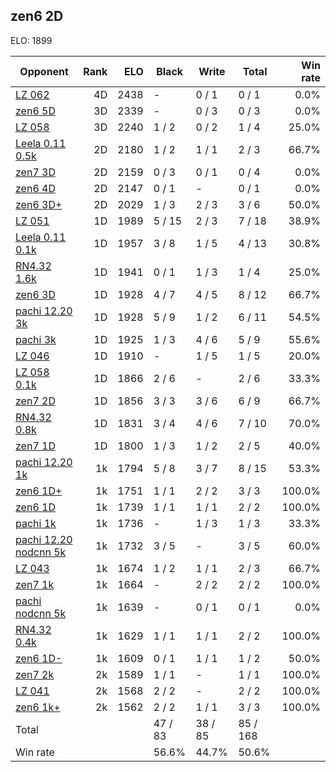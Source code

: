 ## zen6 2D ##

ELO: 1899

Opponent | Rank | ELO | Black | Write | Total | Win rate
---------|-----:|----:|-------|-------|-------|-------:
[LZ 062](LZ%20062.md) | 4D | 2438 | - | 0 / 1 | 0 / 1 | 0.0%
[zen6 5D](zen6%205D.md) | 3D | 2339 | - | 0 / 3 | 0 / 3 | 0.0%
[LZ 058](LZ%20058.md) | 3D | 2240 | 1 / 2 | 0 / 2 | 1 / 4 | 25.0%
[Leela 0.11 0.5k](Leela%200.11%200.5k.md) | 2D | 2180 | 1 / 2 | 1 / 1 | 2 / 3 | 66.7%
[zen7 3D](zen7%203D.md) | 2D | 2159 | 0 / 3 | 0 / 1 | 0 / 4 | 0.0%
[zen6 4D](zen6%204D.md) | 2D | 2147 | 0 / 1 | - | 0 / 1 | 0.0%
[zen6 3D+](zen6%203D+.md) | 2D | 2029 | 1 / 3 | 2 / 3 | 3 / 6 | 50.0%
[LZ 051](LZ%20051.md) | 1D | 1989 | 5 / 15 | 2 / 3 | 7 / 18 | 38.9%
[Leela 0.11 0.1k](Leela%200.11%200.1k.md) | 1D | 1957 | 3 / 8 | 1 / 5 | 4 / 13 | 30.8%
[RN4.32 1.6k](RN4.32%201.6k.md) | 1D | 1941 | 0 / 1 | 1 / 3 | 1 / 4 | 25.0%
[zen6 3D](zen6%203D.md) | 1D | 1928 | 4 / 7 | 4 / 5 | 8 / 12 | 66.7%
[pachi 12.20 3k](pachi%2012.20%203k.md) | 1D | 1928 | 5 / 9 | 1 / 2 | 6 / 11 | 54.5%
[pachi 3k](pachi%203k.md) | 1D | 1925 | 1 / 3 | 4 / 6 | 5 / 9 | 55.6%
[LZ 046](LZ%20046.md) | 1D | 1910 | - | 1 / 5 | 1 / 5 | 20.0%
[LZ 058 0.1k](LZ%20058%200.1k.md) | 1D | 1866 | 2 / 6 | - | 2 / 6 | 33.3%
[zen7 2D](zen7%202D.md) | 1D | 1856 | 3 / 3 | 3 / 6 | 6 / 9 | 66.7%
[RN4.32 0.8k](RN4.32%200.8k.md) | 1D | 1831 | 3 / 4 | 4 / 6 | 7 / 10 | 70.0%
[zen7 1D](zen7%201D.md) | 1D | 1800 | 1 / 3 | 1 / 2 | 2 / 5 | 40.0%
[pachi 12.20 1k](pachi%2012.20%201k.md) | 1k | 1794 | 5 / 8 | 3 / 7 | 8 / 15 | 53.3%
[zen6 1D+](zen6%201D+.md) | 1k | 1751 | 1 / 1 | 2 / 2 | 3 / 3 | 100.0%
[zen6 1D](zen6%201D.md) | 1k | 1739 | 1 / 1 | 1 / 1 | 2 / 2 | 100.0%
[pachi 1k](pachi%201k.md) | 1k | 1736 | - | 1 / 3 | 1 / 3 | 33.3%
[pachi 12.20 nodcnn 5k](pachi%2012.20%20nodcnn%205k.md) | 1k | 1732 | 3 / 5 | - | 3 / 5 | 60.0%
[LZ 043](LZ%20043.md) | 1k | 1674 | 1 / 2 | 1 / 1 | 2 / 3 | 66.7%
[zen7 1k](zen7%201k.md) | 1k | 1664 | - | 2 / 2 | 2 / 2 | 100.0%
[pachi nodcnn 5k](pachi%20nodcnn%205k.md) | 1k | 1639 | - | 0 / 1 | 0 / 1 | 0.0%
[RN4.32 0.4k](RN4.32%200.4k.md) | 1k | 1629 | 1 / 1 | 1 / 1 | 2 / 2 | 100.0%
[zen6 1D-](zen6%201D-.md) | 1k | 1609 | 0 / 1 | 1 / 1 | 1 / 2 | 50.0%
[zen7 2k](zen7%202k.md) | 2k | 1589 | 1 / 1 | - | 1 / 1 | 100.0%
[LZ 041](LZ%20041.md) | 2k | 1568 | 2 / 2 | - | 2 / 2 | 100.0%
[zen6 1k+](zen6%201k+.md) | 2k | 1562 | 2 / 2 | 1 / 1 | 3 / 3 | 100.0%
Total | | | 47 / 83 | 38 / 85 | 85 / 168 | 
Win rate| | | 56.6% | 44.7% | 50.6% | 
